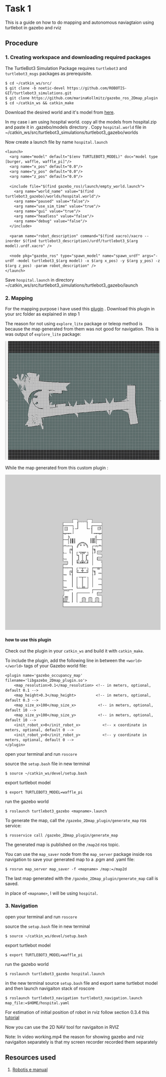 
# Task 1
This is a guide on how to do mapping and autonomous naviagtaion using turtlebot in gazebo and rviz
## Procedure

### 1. Creating workspace and downloading required packages
The TurtleBot3 Simulation Package requires `turtlebot3` and `turtlebot3_msgs` packages as prerequisite. 

```
$ cd ~/catkin_ws/src/
$ git clone -b noetic-devel https://github.com/ROBOTIS-GIT/turtlebot3_simulations.git
$ git clone https://github.com/marinaKollmitz/gazebo_ros_2Dmap_plugin
$ cd ~/catkin_ws && catkin_make
```
Download the desired world and it's model from [here](https://github.com/mlherd/Dataset-of-Gazebo-Worlds-Models-and-Maps).

In my case i am using hospital world. copy all the models from hospital.zip and paste it in .gazebo/models directory . Copy `hospital.world` file in ~/catkin_ws/src/turtlebot3_simulations/turtlebot3_gazebo/worlds

Now create a launch file by name `hospital.launch`
```
<launch>
  <arg name="model" default="$(env TURTLEBOT3_MODEL)" doc="model type [burger, waffle, waffle_pi]"/>
  <arg name="x_pos" default="0.0"/>
  <arg name="y_pos" default="0.0"/>
  <arg name="z_pos" default="0.0"/>

  <include file="$(find gazebo_ros)/launch/empty_world.launch">
    <arg name="world_name" value="$(find turtlebot3_gazebo)/worlds/hospital.world"/>
    <arg name="paused" value="false"/>
    <arg name="use_sim_time" value="true"/>
    <arg name="gui" value="true"/>
    <arg name="headless" value="false"/>
    <arg name="debug" value="false"/>
  </include>

  <param name="robot_description" command="$(find xacro)/xacro --inorder $(find turtlebot3_description)/urdf/turtlebot3_$(arg model).urdf.xacro" />

  <node pkg="gazebo_ros" type="spawn_model" name="spawn_urdf" args="-urdf -model turtlebot3_$(arg model) -x $(arg x_pos) -y $(arg y_pos) -z $(arg z_pos) -param robot_description" />
</launch>

```
Save `hospital.launch` in directory ~/catkin_ws/src/turtlebot3_simulations/turtlebot3_gazebo/launch


### 2. Mapping

For the mapping purpose i have used this [plugin](https://github.com/marinaKollmitz/gazebo_ros_2Dmap_plugin) . Download this plugin in your src folder as explained in step 1

The reason for not using `explore_lite` package or teleop method is because the map generated from them was not good for navigation.
This is was output of `explore_lite` package:

![improper mapping](https://github.com/NOXious48/Task_1/blob/main/improper_map.png.png)

While the map generated from this custom plugin :

![hospital_map](https://github.com/NOXious48/Task_1/blob/main/hospital.png.png)

#### how to use this plugin

Check out the plugin in your `catkin_ws` and build it with `catkin_make`.

To include the plugin, add the following line in between the `<world> </world>` tags of your Gazebo world file:

```
<plugin name='gazebo_occupancy_map' filename='libgazebo_2Dmap_plugin.so'>
    <map_resolution>0.1</map_resolution> <!-- in meters, optional, default 0.1 -->
    <map_height>0.3</map_height>         <!-- in meters, optional, default 0.3 -->
    <map_size_x>100</map_size_x>          <!-- in meters, optional, default 10 -->
    <map_size_y>100</map_size_y>          <!-- in meters, optional, default 10 -->
    <init_robot_x>0</init_robot_x>          <!-- x coordinate in meters, optional, default 0 -->
    <init_robot_y>0</init_robot_y>          <!-- y coordinate in meters, optional, default 0 -->
</plugin>
```
open your terminal and run `roscore` 

source the `setup.bash` file in new terminal
```
$ source ~/catkin_ws/devel/setup.bash
```

export turtlebot model
```
$ export TURTLEBOT3_MODEL=waffle_pi
```
run the gazebo world
```
$ roslaunch turtlebot3_gazebo <mapname>.launch
```
To generate the map, call the `/gazebo_2Dmap_plugin/generate_map` ros service:

```
$ rosservice call /gazebo_2Dmap_plugin/generate_map
```

The generated map is published on the `/map2d` ros topic. 

You can use the `map_saver` node from the `map_server` package inside ros navigation to save your generated map to a .pgm and .yaml file:

```
$ rosrun map_server map_saver -f <mapname> /map:=/map2d
```
The last map generated with the ```/gazebo_2Dmap_plugin/generate_map``` call is saved.

in place of `<mapname>`, I will be using `hospital`.


### 3. Navigation
open your terminal and run `roscore` 

source the `setup.bash` file in new terminal
```
$ source ~/catkin_ws/devel/setup.bash
```

export turtlebot model
```
$ export TURTLEBOT3_MODEL=waffle_pi
```
run the gazebo world 
```
$ roslaunch turtlebot3_gazebo hospital.launch
```
in the new terminal source `setup.bash` file and export same turtlebot model and then launch navigaiton stack of roscore
 ```
$ roslaunch turtlebot3_navigation turtlebot3_navigation.launch map_file:=$HOME/hospital.yaml
```
For estimation of initial position of robot in rviz follow section 0.3.4 this [tutorial](https://emanual.robotis.com/docs/en/platform/turtlebot3/nav_simulation/)

Now you can use the 2D NAV tool for navigaiton in RVIZ

Note: In video working.mp4 the reason for showing gazebo and rviz navigaiton separately is that my screen recorder recorded them separately

## Resources used

1. [Robotis e manual](https://emanual.robotis.com/docs/en/platform/turtlebot3/overview/#overview)
